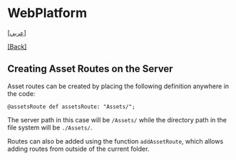 # WebPlatform

[[عربي]](asset_routes.ar.md)

[[Back]](../readme.md)

## Creating Asset Routes on the Server

Asset routes can be created by placing the following definition anywhere in the code:

```
@assetsRoute def assetsRoute: "Assets/";
```

The server path in this case will be `/Assets/` while the directory path in the file system will
be `./Assets/`.

Routes can also be added using the function `addAssetRoute`, which allows adding routes from
outside of the current folder.

